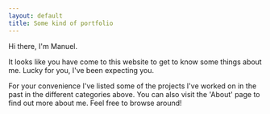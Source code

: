 ```yaml
---
layout: default
title: Some kind of portfolio
---
```


Hi there, I'm Manuel.

It looks like you have come to this website to get to know some things about me. Lucky for you, I've been expecting you. 

For your convenience I've listed some of the projects I've worked on in the past in the different categories above. You can also visit the 'About' page to find out more about me. Feel free to browse around!